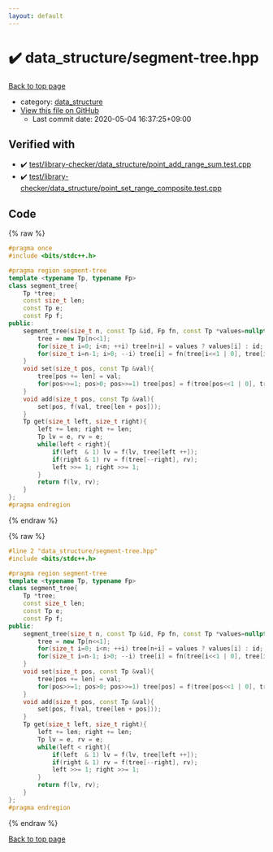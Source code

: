 ```yaml
---
layout: default
---
```


<!-- mathjax config similar to math.stackexchange -->
<script type="text/javascript" async
  src="https://cdnjs.cloudflare.com/ajax/libs/mathjax/2.7.5/MathJax.js?config=TeX-MML-AM_CHTML">
</script>
<script type="text/x-mathjax-config">
  MathJax.Hub.Config({
    TeX: { equationNumbers: { autoNumber: "AMS" }},
    tex2jax: {
      inlineMath: [ ['$','$'] ],
      processEscapes: true
    },
    "HTML-CSS": { matchFontHeight: false },
    displayAlign: "left",
    displayIndent: "2em"
  });
</script>

<script type="text/javascript" src="https://cdnjs.cloudflare.com/ajax/libs/jquery/3.4.1/jquery.min.js"></script>
<script src="https://cdn.jsdelivr.net/npm/jquery-balloon-js@1.1.2/jquery.balloon.min.js" integrity="sha256-ZEYs9VrgAeNuPvs15E39OsyOJaIkXEEt10fzxJ20+2I=" crossorigin="anonymous"></script>
<script type="text/javascript" src="../../assets/js/copy-button.js"></script>
<link rel="stylesheet" href="../../assets/css/copy-button.css" />


# :heavy_check_mark: data_structure/segment-tree.hpp

<a href="../../index.html">Back to top page</a>

* category: <a href="../../index.html#c8f6850ec2ec3fb32f203c1f4e3c2fd2">data_structure</a>
* <a href="{{ site.github.repository_url }}/blob/master/data_structure/segment-tree.hpp">View this file on GitHub</a>
    - Last commit date: 2020-05-04 16:37:25+09:00




## Verified with

* :heavy_check_mark: <a href="../../verify/test/library-checker/data_structure/point_add_range_sum.test.cpp.html">test/library-checker/data_structure/point_add_range_sum.test.cpp</a>
* :heavy_check_mark: <a href="../../verify/test/library-checker/data_structure/point_set_range_composite.test.cpp.html">test/library-checker/data_structure/point_set_range_composite.test.cpp</a>


## Code

<a id="unbundled"></a>
{% raw %}
```cpp
#pragma once
#include <bits/stdc++.h>

#pragma region segment-tree
template <typename Tp, typename Fp>
class segment_tree{
    Tp *tree;
    const size_t len;
    const Tp e;
    const Fp f;
public:
    segment_tree(size_t n, const Tp &id, Fp fn, const Tp *values=nullptr): len(n), e(id), f(fn){
        tree = new Tp[n<<1];
        for(size_t i=0; i<n; ++i) tree[n+i] = values ? values[i] : id;
        for(size_t i=n-1; i>0; --i) tree[i] = fn(tree[i<<1 | 0], tree[i<<1 | 1]);
    }
    void set(size_t pos, const Tp &val){
        tree[pos += len] = val;
        for(pos>>=1; pos>0; pos>>=1) tree[pos] = f(tree[pos<<1 | 0], tree[pos<<1 | 1]);
    }
    void add(size_t pos, const Tp &val){
        set(pos, f(val, tree[len + pos]));
    }
    Tp get(size_t left, size_t right){
        left += len; right += len;
        Tp lv = e, rv = e;
        while(left < right){
            if(left  & 1) lv = f(lv, tree[left ++]);
            if(right & 1) rv = f(tree[--right], rv);
            left >>= 1; right >>= 1;
        }
        return f(lv, rv);
    }
};
#pragma endregion

```
{% endraw %}

<a id="bundled"></a>
{% raw %}
```cpp
#line 2 "data_structure/segment-tree.hpp"
#include <bits/stdc++.h>

#pragma region segment-tree
template <typename Tp, typename Fp>
class segment_tree{
    Tp *tree;
    const size_t len;
    const Tp e;
    const Fp f;
public:
    segment_tree(size_t n, const Tp &id, Fp fn, const Tp *values=nullptr): len(n), e(id), f(fn){
        tree = new Tp[n<<1];
        for(size_t i=0; i<n; ++i) tree[n+i] = values ? values[i] : id;
        for(size_t i=n-1; i>0; --i) tree[i] = fn(tree[i<<1 | 0], tree[i<<1 | 1]);
    }
    void set(size_t pos, const Tp &val){
        tree[pos += len] = val;
        for(pos>>=1; pos>0; pos>>=1) tree[pos] = f(tree[pos<<1 | 0], tree[pos<<1 | 1]);
    }
    void add(size_t pos, const Tp &val){
        set(pos, f(val, tree[len + pos]));
    }
    Tp get(size_t left, size_t right){
        left += len; right += len;
        Tp lv = e, rv = e;
        while(left < right){
            if(left  & 1) lv = f(lv, tree[left ++]);
            if(right & 1) rv = f(tree[--right], rv);
            left >>= 1; right >>= 1;
        }
        return f(lv, rv);
    }
};
#pragma endregion

```
{% endraw %}

<a href="../../index.html">Back to top page</a>

